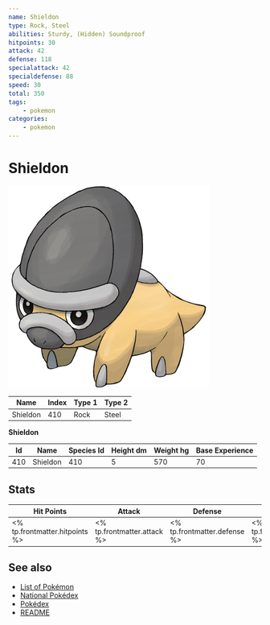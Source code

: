```yaml
---
name: Shieldon
type: Rock, Steel
abilities: Sturdy, (Hidden) Soundproof
hitpoints: 30
attack: 42
defense: 118
specialattack: 42
specialdefense: 88
speed: 30
total: 350
tags:
    - pokemon
categories:
    - pokemon
---
```


# Shieldon


![Shieldon](images/410.png)

| **Name** | **Index** | **Type 1** | **Type 2** |
|----|----|----|----|
| Shieldon | 410 | Rock | Steel  |

**Shieldon** 




| **Id** | **Name** | **Species Id** | **Height dm** | **Weight hg** | **Base Experience** |
|--------|----------|----------------|------------|------------|---------------------|
| 410 | Shieldon | 410 | 5 | 570 | 70 |



## Stats

| **Hit Points** | **Attack** | **Defense** | **Special Attack** | **Special Defense** | **Speed** | **Total** |
|----------------|------------|-------------|--------------------|---------------------|-----------|-----------|
| <% tp.frontmatter.hitpoints %> | <% tp.frontmatter.attack %> | <% tp.frontmatter.defense %> | <% tp.frontmatter.specialattack %> | <% tp.frontmatter.specialdefense %> | <% tp.frontmatter.speed %> | <% tp.frontmatter.total %> |

## See also

- [List of Pokémon](../pokemon.md)
- [National Pokédex](../national_pokedex.md)
- [Pokédex](../pokedex.md)
- [README](../README.md)
